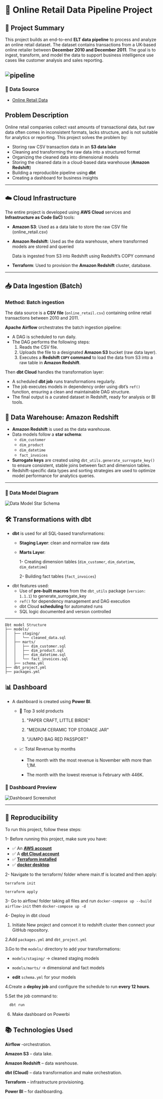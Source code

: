 # 🛒 Online Retail Data Pipeline Project

## 📌 Project Summary

This project builds an end-to-end **ELT data pipeline** to process and analyze an online retail dataset. The dataset contains transactions from a UK-based online retailer between **December 2010 and December 2011**. The goal is to ingest, transform, and model the data to support business intelligence use cases like customer analysis and sales reporting.

![pipeline](https://github.com/neema233/Online-Retail-Data-Pipeline/blob/master/pipline.png)
---
### 🔗 Data Source

- [Online Retail Data](https://www.kaggle.com/datasets/tunguz/online-retail)

## Problem Description

Online retail companies collect vast amounts of transactional data, but raw data often comes in inconsistent formats, lacks structure, and is not suitable for analytics or reporting. This project solves the problem by:

- Storing raw CSV transaction data in an **S3 data lake**
- Cleaning and transforming the raw data into a structured format
- Organizing the cleaned data into dimensional models
- Storing the cleaned data in a cloud-based data warehouse (**Amazon Redshift**)
- Building a reproducible pipeline using **dbt**
- Creating a dashboard for business insights

---

## ☁️ Cloud Infrastructure

The entire project is developed using **AWS Cloud** services and **Infrastructure as Code (IaC)** tools:

- **Amazon S3**: Used as a data lake to store the raw CSV file (online_retail.csv)

- **Amazon Redshift**: Used as the data warehouse, where transformed models are stored and queried

  Data is ingested from S3 into Redshift using Redshift’s COPY command

- **Terraform**: Used to provision the **Amazon Redshift** cluster, database.

---

## 📥 Data Ingestion (Batch)

### Method: **Batch ingestion**

The data source is a **CSV file** (`online_retail.csv`) containing online retail transactions between 2010 and 2011.

**Apache Airflow** orchestrates the batch ingestion pipeline:

- A DAG is scheduled to run daily.
- The DAG performs the following steps:
  1. Reads the CSV file.
  2. Uploads the file to a designated **Amazon S3** bucket (raw data layer).
  3. Executes a **Redshift `COPY` command** to load the data from S3 into a raw table in **Amazon Redshift**.

Then **dbt Cloud** handles the transformation layer:
  - A scheduled **dbt job** runs transformations regularly.
  - The job executes models in dependency order using dbt’s `ref()` function, ensuring a clean and maintainable DAG structure.
  - The final output is a curated dataset in Redshift, ready for analysis or BI tools.


## 🏢 Data Warehouse: Amazon Redshift

- **Amazon Redshift** is used as the data warehouse.
- Data models follow a **star schema**:
  - `dim_customer`
  - `dim_product`
  - `dim_datetime`
  - `fact_invoices`
- **Surrogate keys** are created using `dbt_utils.generate_surrogate_key()` to ensure consistent, stable joins between fact and dimension tables.
- Redshift-specific data types and sorting strategies are used to optimize model performance for analytics queries.

---
### 🧩 Data Model Diagram

![Data Model Star Schema](https://github.com/neema233/Online-Retail-Data-Pipeline/blob/master/Powerbi/modeling.png)

## 🛠️ Transformations with dbt

- **dbt** is used for all SQL-based transformations:
   - **Staging Layer**: clean and normalize raw data
  -  **Marts Layer**:
    
       1- Creating dimension tables (`dim_customer`, `dim_datetime`, `dim_datetime`)

       2- Building fact tables (`fact_invoices`)
- dbt features used:
  - Use of **pre-built macros** from the `dbt_utils` package (`version: 1.1.1`) to generate_surrogate_key
  - `ref()` for dependency management and DAG execution
  - dbt Cloud **scheduling** for automated runs
  - SQL logic documented and version controlled

---
    Dbt model Structure
    ├── models/
    │   ├── staging/
    │   │   └── cleaned_data.sql         
    │   ├── marts/
    │   │   ├── dim_customer.sql         
    │   │   ├── dim_product.sql           
    │   │   ├── dim_datetime.sql          
    │   │   └── fact_invoices.sql  
    │   ├── schema.yml
    ├── dbt_project.yml
    ├── packages.yml



## 📊 Dashboard

- A dashboard is created using **Power BI**.
  - 🎁 Top 3 sold products
    1. "PAPER CRAFT, LITTLE BIRDIE"

    2. "MEDIUM CERAMIC TOP STORAGE JAR"

    3. "JUMPO BAG RED PASSPORT" 
  
  - 📈 Total Revenue by months
  
    - The month with the most revenue is November with more than 1,1M.

    - The month with the lowest revenue is February with 446K.

### 📸 Dashboard Preview

![Dashboard Screenshot](https://github.com/neema233/Online-Retail-Data-Pipeline/blob/master/Powerbi/Retail_png.png)

---

## 🔁 Reproducibility

To run this project, follow these steps:

1- Before running this project, make sure you have:

- ✅ An [**AWS account**](https://signin.aws.amazon.com/signup?request_type=register)
- ✅ A [**dbt Cloud account**](https://www.getdbt.com/product/dbt-cloud)
- ✅ [**Terraform installed**](https://developer.hashicorp.com/terraform/install)
- ✅ [**docker desktop**](https://www.docker.com/)

2- Navigate to the terraform/ folder where main.tf is located and then apply:

  ```terraform init ```
  
  ```terraform apply```

3- Go to airflow/ folder taking all files and run `docker-compose up --build airflow-init` then `docker-compose up -d`

4- Deploy in dbt cloud
  1. Initiate New project and conncet it to redshift cluster then connect your GitHub repository.
  
  2.Add `packages.yml` and `dbt_project.yml`
  
  3.Go to the `models/` directory to add your transformations:
  
  - `models/staging/` → cleaned staging models  
  
  - `models/marts/` → dimensional and fact models
  
  - **edit** `schema.yml` for your models

  4.Create a **deploy job** and configure the schedule to run **every 12 hours**.

  5.Set the job command to:

  ```bash
    dbt run
```
  6. Make dashboard on Powerbi

## 📚 Technologies Used
**Airflow** -orchestration.

**Amazon S3** – data lake.

**Amazon Redshift** – data warehouse.

**dbt (Cloud)** – data transformation and make orchestration. 

**Terraform** – infrastructure provisioning.

**Power BI** – for dashboarding.


